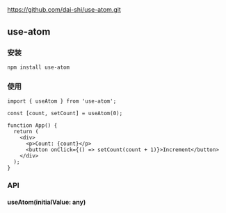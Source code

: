 ##

https://github.com/dai-shi/use-atom.git

## use-atom

### 安装

```bash
npm install use-atom
```

### 使用

```tsx
import { useAtom } from 'use-atom';

const [count, setCount] = useAtom(0);

function App() {
  return (
    <div>
      <p>Count: {count}</p>
      <button onClick={() => setCount(count + 1)}>Increment</button>
    </div>
  );
}
```

### API

#### useAtom(initialValue: any)